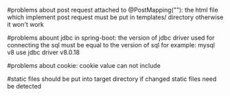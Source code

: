 #problems about post request attached to @PostMapping("<post path>"):
    the html file which implement post request must be put in templates/ directory otherwise it won't work

#problems abount jdbc in spring-boot:
    the version of jdbc driver used for connecting the sql must be equal to the version of sql
    for example: mysql v8 use jdbc driver v8.0.18

#problems about cookie:
    cookie value can not include <space> 

#static files should be put into target directory if changed  static files need be detected
